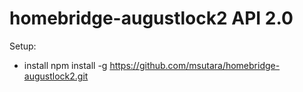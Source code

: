 # homebridge-augustlock2 API 2.0

Setup:
- install npm install -g https://github.com/msutara/homebridge-augustlock2.git
